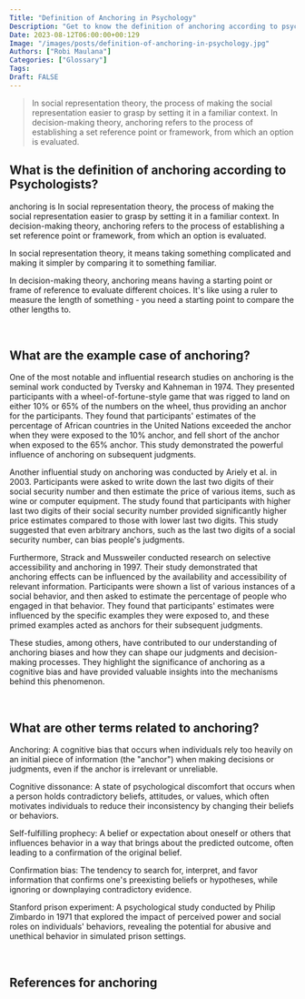 ```yaml
---
Title: "Definition of Anchoring in Psychology"
Description: "Get to know the definition of anchoring according to psychologists."
Date: 2023-08-12T06:00:00+00:129
Image: "/images/posts/definition-of-anchoring-in-psychology.jpg"
Authors: ["Robi Maulana"]
Categories: ["Glossary"]
Tags: 
Draft: FALSE
---
```





> In social representation theory, the process of making the social representation easier to grasp by setting it in a familiar context. In decision-making theory, anchoring refers to the process of establishing a set reference point or framework, from which an option is evaluated.

## What is the definition of anchoring according to Psychologists?

anchoring is In social representation theory, the process of making the social representation easier to grasp by setting it in a familiar context. In decision-making theory, anchoring refers to the process of establishing a set reference point or framework, from which an option is evaluated.

In social representation theory, it means taking something complicated and making it simpler by comparing it to something familiar.

In decision-making theory, anchoring means having a starting point or frame of reference to evaluate different choices. It's like using a ruler to measure the length of something - you need a starting point to compare the other lengths to.

 

## What are the example case of anchoring?

One of the most notable and influential research studies on anchoring is the seminal work conducted by Tversky and Kahneman in 1974. They presented participants with a wheel-of-fortune-style game that was rigged to land on either 10% or 65% of the numbers on the wheel, thus providing an anchor for the participants. They found that participants' estimates of the percentage of African countries in the United Nations exceeded the anchor when they were exposed to the 10% anchor, and fell short of the anchor when exposed to the 65% anchor. This study demonstrated the powerful influence of anchoring on subsequent judgments.

Another influential study on anchoring was conducted by Ariely et al. in 2003. Participants were asked to write down the last two digits of their social security number and then estimate the price of various items, such as wine or computer equipment. The study found that participants with higher last two digits of their social security number provided significantly higher price estimates compared to those with lower last two digits. This study suggested that even arbitrary anchors, such as the last two digits of a social security number, can bias people's judgments.

Furthermore, Strack and Mussweiler conducted research on selective accessibility and anchoring in 1997. Their study demonstrated that anchoring effects can be influenced by the availability and accessibility of relevant information. Participants were shown a list of various instances of a social behavior, and then asked to estimate the percentage of people who engaged in that behavior. They found that participants' estimates were influenced by the specific examples they were exposed to, and these primed examples acted as anchors for their subsequent judgments.

These studies, among others, have contributed to our understanding of anchoring biases and how they can shape our judgments and decision-making processes. They highlight the significance of anchoring as a cognitive bias and have provided valuable insights into the mechanisms behind this phenomenon.

 

## What are other terms related to anchoring?

Anchoring: A cognitive bias that occurs when individuals rely too heavily on an initial piece of information (the "anchor") when making decisions or judgments, even if the anchor is irrelevant or unreliable.

Cognitive dissonance: A state of psychological discomfort that occurs when a person holds contradictory beliefs, attitudes, or values, which often motivates individuals to reduce their inconsistency by changing their beliefs or behaviors.

Self-fulfilling prophecy: A belief or expectation about oneself or others that influences behavior in a way that brings about the predicted outcome, often leading to a confirmation of the original belief.

Confirmation bias: The tendency to search for, interpret, and favor information that confirms one's preexisting beliefs or hypotheses, while ignoring or downplaying contradictory evidence.

Stanford prison experiment: A psychological study conducted by Philip Zimbardo in 1971 that explored the impact of perceived power and social roles on individuals' behaviors, revealing the potential for abusive and unethical behavior in simulated prison settings.

 

## References for anchoring
